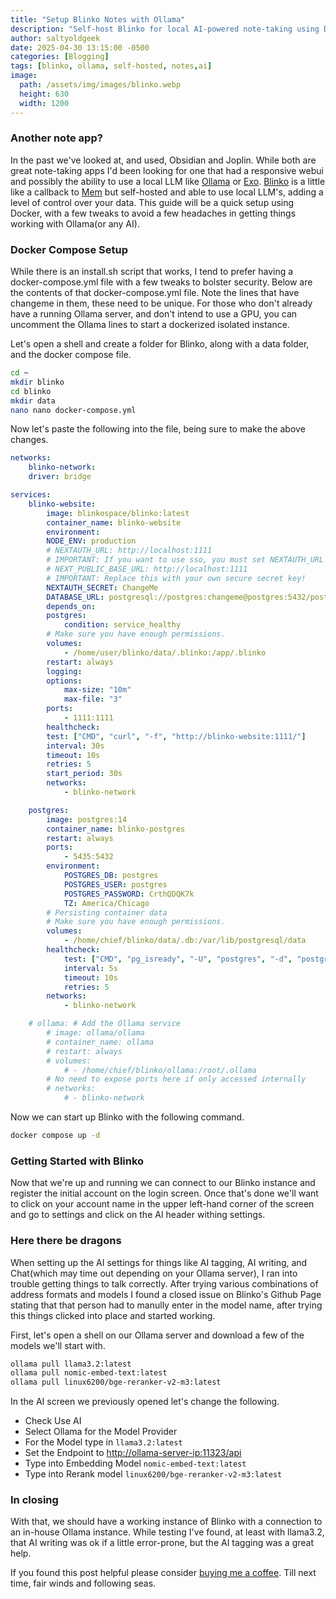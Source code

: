 ```yaml
---
title: "Setup Blinko Notes with Ollama"
description: "Self-host Blinko for local AI-powered note-taking using Docker and Ollama. A step-by-step guide for private, flexible, LLM-integrated productivity."
author: saltyoldgeek
date: 2025-04-30 13:15:00 -0500
categories: [Blogging]
tags: [blinko, ollama, self-hosted, notes,ai]
image:
  path: /assets/img/images/blinko.webp
  height: 630
  width: 1200
---
```



### Another note app?

In the past we've looked at, and used, Obsidian and Joplin. While both are great note-taking apps I'd been looking for one that had a responsive webui and possibly the ability to use a local LLM like [Ollama](https://ollama.com/) or [Exo](https://github.com/exo-explore/exo). [Blinko](https://docs.blinko.space/en/introduction) is a little like a callback to [Mem](https://mem.ai) but self-hosted and able to use local LLM's, adding a level of control over your data. This guide will be a quick setup using Docker, with a few tweaks to avoid a few headaches in getting things working with Ollama(or any AI).

### Docker Compose Setup

While there is an install.sh script that works, I tend to prefer having a docker-compose.yml file with a few tweaks to bolster security. Below are the contents of that docker-compose.yml file. Note the lines that have changeme in them, these need to be unique. For those who don't already have a running Ollama server, and don't intend to use a GPU, you can uncomment the Ollama lines to start a dockerized isolated instance.

Let's open a shell and create a folder for Blinko, along with a data folder, and the docker compose file.

```bash
cd ~
mkdir blinko
cd blinko
mkdir data
nano nano docker-compose.yml
```

Now let's paste the following into the file, being sure to make the above changes.

```yaml
networks:
    blinko-network:
    driver: bridge

services:
    blinko-website:
        image: blinkospace/blinko:latest
        container_name: blinko-website
        environment:
        NODE_ENV: production
        # NEXTAUTH_URL: http://localhost:1111
        # IMPORTANT: If you want to use sso, you must set NEXTAUTH_URL to your own domain
        # NEXT_PUBLIC_BASE_URL: http://localhost:1111
        # IMPORTANT: Replace this with your own secure secret key!
        NEXTAUTH_SECRET: ChangeMe
        DATABASE_URL: postgresql://postgres:changeme@postgres:5432/postgres
        depends_on:
        postgres:
            condition: service_healthy
        # Make sure you have enough permissions.
        volumes:
            - /home/user/blinko/data/.blinko:/app/.blinko
        restart: always
        logging:
        options:
            max-size: "10m"
            max-file: "3"
        ports:
            - 1111:1111
        healthcheck:
        test: ["CMD", "curl", "-f", "http://blinko-website:1111/"]
        interval: 30s
        timeout: 10s
        retries: 5
        start_period: 30s
        networks:
            - blinko-network

    postgres:
        image: postgres:14
        container_name: blinko-postgres
        restart: always
        ports:
            - 5435:5432
        environment:
            POSTGRES_DB: postgres
            POSTGRES_USER: postgres
            POSTGRES_PASSWORD: CrthQDQK7k
            TZ: America/Chicago
        # Persisting container data
        # Make sure you have enough permissions.
        volumes:
            - /home/chief/blinko/data/.db:/var/lib/postgresql/data
        healthcheck:
            test: ["CMD", "pg_isready", "-U", "postgres", "-d", "postgres"]
            interval: 5s
            timeout: 10s
            retries: 5
        networks:
            - blinko-network

    # ollama: # Add the Ollama service
        # image: ollama/ollama
        # container_name: ollama
        # restart: always
        # volumes:
            # - /home/chief/blinko/ollama:/root/.ollama
        # No need to expose ports here if only accessed internally
        # networks:
            # - blinko-network
```

Now we can start up Blinko with the following command.

```bash
docker compose up -d
```

### Getting Started with Blinko

Now that we're up and running we can connect to our Blinko instance and register the initial account on the login screen. Once that's done we'll want to click on your account name in the upper left-hand corner of the screen and go to settings and click on the AI header withing settings.

### Here there be dragons

When setting up the AI settings for things like AI tagging, AI writing, and Chat(which may time out depending on your Ollama server), I ran into trouble getting things to talk correctly. After trying various combinations of address formats and models I found a closed issue on Blinko's Github Page stating that that person had to manully enter in the model name, after trying this things clicked into place and started working.

First, let's open a shell on our Ollama server and download a few of the models we'll start with.

```bash
ollama pull llama3.2:latest
ollama pull nomic-embed-text:latest
ollama pull linux6200/bge-reranker-v2-m3:latest
```

In the AI screen we previously opened let's change the following.

- Check Use AI
- Select Ollama for the Model Provider
- For the Model type in ```llama3.2:latest```
- Set the Endpoint to [http://ollama-server-ip:11323/api](http://ollama-server-ip:11323/api)
- Type into Embedding Model ```nomic-embed-text:latest```
- Type into Rerank model ```linux6200/bge-reranker-v2-m3:latest```

### In closing

With that, we should have a working instance of Blinko with a connection to an in-house Ollama instance. While testing I've found, at least with llama3.2, that AI writing was ok if a little error-prone, but the AI tagging was a great help.

If you found this post helpful please consider [buying me a coffee](https://buymeacoffee.com/twitter2). Till next time, fair winds and following seas.
